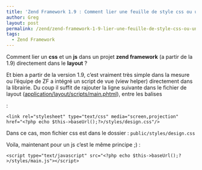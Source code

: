 ```yaml
---
title: 'Zend Framework 1.9 : Comment lier une feuille de style css ou un js au layout'
author: Greg
layout: post
permalink: /zend/zend-framework-1-9-lier-une-feuille-de-style-css-ou-un-js-au-layout/
tags:
  - Zend Framework
---
```


Comment lier un **css** et un **js** dans un projet **zend framework** (a partir
de la 1.9) directement dans le **layout** ?

Et bien a partir de la version 1.9, c’est vraiment très simple dans la mesure ou
l’équipe de ZF a intégré un script de vue (view helper) directement dans la
librairie. Du coup il suffit de rajouter la ligne suivante dans le fichier de
layout (<span style="text-decoration:
underline;">application/layout/scripts/main.phtml</span>), entre les balises
<head> :

    <link rel="stylesheet" type="text/css" media="screen,projection" href="<?php echo $this->baseUrl();?>/styles/design.css"/>

Dans ce cas, mon fichier css est dans le dossier : `public/styles/design.css`

Voila, maintenant pour un js c’est le même principe ;) :

    <script type="text/javascript" src="<?php echo $this->baseUrl();?>/styles/main.js"></script>
